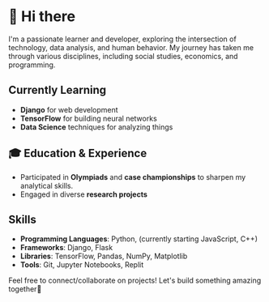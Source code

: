 # 🦄 Hi there
I'm a passionate learner and developer, exploring the intersection of technology, data analysis, and human behavior. My journey has taken me through various disciplines, including social studies, economics, and programming.

## Currently Learning
- **Django** for web development
- **TensorFlow** for building neural networks
- **Data Science** techniques for analyzing things

## 🎓 Education & Experience
- Participated in **Olympiads** and **case championships** to sharpen my analytical skills.
- Engaged in diverse **research projects**

## Skills
- **Programming Languages**: Python, (currently starting JavaScript, C++)
- **Frameworks**: Django, Flask
- **Libraries**: TensorFlow, Pandas, NumPy, Matplotlib
- **Tools**: Git, Jupyter Notebooks, Replit

Feel free to connect/collaborate on projects! Let's build something amazing together🚀



